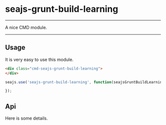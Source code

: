 # seajs-grunt-build-learning

---

A nice CMD module.

---

## Usage

It is very easy to use this module.

````html
<div class="cmd-seajs-grunt-build-learning">
</div>
````

```javascript
seajs.use('seajs-grunt-build-learning', function(seajsGruntBuildLearning) {

});
```

## Api

Here is some details.
